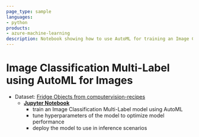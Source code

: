 ```yaml
---
page_type: sample
languages:
- python
products:
- azure-machine-learning
description: Notebook showing how to use AutoML for training an Image Classification Multi-Label model. We will use a small dataset to train the model, demonstrate how you can tune hyperparameters of the model to optimize model performance and deploy the model to use in inference scenarios.
---
```


# Image Classification Multi-Label using AutoML for Images
- Dataset: [Fridge Objects from computervision-recipes](https://github.com/microsoft/computervision-recipes)
    - **[Jupyter Notebook](auto-ml-image-classification-multilabel.ipynb)**
        - train an Image Classification Multi-Label model using AutoML
        - tune hyperparameters of the model to optimize model performance
        - deploy the model to use in inference scenarios
